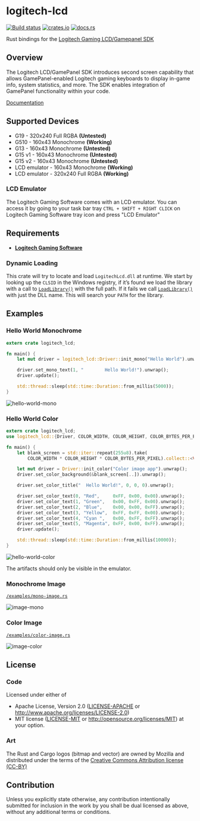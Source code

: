 # logitech-lcd
[![Build status](https://ci.appveyor.com/api/projects/status/sf8ladr0v2pdqigd?svg=true)](https://ci.appveyor.com/project/henninglive/logitech-lcd)
[![crates.io](https://img.shields.io/crates/v/logitech-lcd.svg)](https://crates.io/crates/logitech-lcd)
[![docs.rs](https://docs.rs/logitech-lcd/badge.svg)](https://docs.rs/logitech-lcd/)

Rust bindings for the [Logitech Gaming LCD/Gamepanel SDK][SDK]

## Overview
The Logitech LCD/GamePanel SDK introduces second screen capability that allows GamePanel-enabled Logitech gaming keyboards to display in-game info, system statistics, and more. The SDK enables integration of GamePanel functionality within your code.

[Documentation](https://docs.rs/logitech-lcd/)

## Supported Devices
- G19 - 320x240 Full RGBA **(Untested)**
- G510 - 160x43 Monochrome **(Working)**
- G13 - 160x43 Monochrome **(Untested)**
- G15 v1 - 160x43 Monochrome **(Untested)**
- G15 v2 - 160x43 Monochrome **(Untested)**
- LCD emulator - 160x43 Monochrome  **(Working)**
- LCD emulator - 320x240 Full RGBA  **(Working)**

### LCD Emulator
The Logitech Gaming Software comes with an LCD emulator. You can access it by going to your task bar tray `CTRL + SHIFT + RIGHT CLICK` on Logitech Gaming Software tray icon and press "LCD Emulator"

## Requirements
- **[Logitech Gaming Software][LGS]**

### Dynamic Loading
This crate will try to locate and load `LogitechLcd.dll` at runtime. We start by looking up the `CLSID` in the Windows registry, if it’s found we load the library with a call to [`LoadLibrary()`][LoadLibrary] with the full path. If it fails we call [`LoadLibrary()`][LoadLibrary] with just the DLL name. This will search your `PATH` for the library.

## Examples
### Hello World Monochrome
```rust
extern crate logitech_lcd;

fn main() {
    let mut driver = logitech_lcd::Driver::init_mono("Hello World").unwrap();

    driver.set_mono_text(1, "        Hello World!").unwrap();
    driver.update();

    std::thread::sleep(std::time::Duration::from_millis(5000));
}
```
![hello-world-mono](https://github.com/henninglive/logitech-lcd/raw/master/examples/mono-hello-world.png)

### Hello World Color
```rust
extern crate logitech_lcd;
use logitech_lcd::{Driver, COLOR_WIDTH, COLOR_HEIGHT, COLOR_BYTES_PER_PIXEL};

fn main() {
    let blank_screen = std::iter::repeat(255u8).take(
        COLOR_WIDTH * COLOR_HEIGHT * COLOR_BYTES_PER_PIXEL).collect::<Vec<u8>>();

    let mut driver = Driver::init_color("Color image app").unwrap();
    driver.set_color_background(&blank_screen[..]).unwrap();

    driver.set_color_title("  Hello World!", 0, 0, 0).unwrap();

    driver.set_color_text(0, "Red",     0xFF, 0x00, 0x00).unwrap();
    driver.set_color_text(1, "Green",   0x00, 0xFF, 0x00).unwrap();
    driver.set_color_text(2, "Blue",    0x00, 0x00, 0xFF).unwrap();
    driver.set_color_text(3, "Yellow",  0xFF, 0xFF, 0x00).unwrap();
    driver.set_color_text(4, "Cyan ",   0x00, 0xFF, 0xFF).unwrap();
    driver.set_color_text(5, "Magenta", 0xFF, 0x00, 0xFF).unwrap();
    driver.update();

    std::thread::sleep(std::time::Duration::from_millis(10000));
}
```
![hello-world-color](https://github.com/henninglive/logitech-lcd/raw/master/examples/color-hello-world.png)

The artifacts should only be visible in the emulator.

### Monochrome Image
[`/examples/mono-image.rs`](https://github.com/henninglive/logitech-lcd/raw/master/examples/mono-image.rs)

![image-mono](https://github.com/henninglive/logitech-lcd/raw/master/examples/mono-image.png)

### Color Image
[`/examples/color-image.rs`](https://github.com/henninglive/logitech-lcd/raw/master/examples/color-image.rs)

![image-color](https://github.com/henninglive/logitech-lcd/raw/master/examples/color-image.png)

## License
### Code
Licensed under either of
 * Apache License, Version 2.0 ([LICENSE-APACHE](LICENSE-APACHE) or http://www.apache.org/licenses/LICENSE-2.0)
 * MIT license ([LICENSE-MIT](LICENSE-MIT) or http://opensource.org/licenses/MIT)
at your option.

### Art
The Rust and Cargo logos (bitmap and vector) are owned by Mozilla and distributed under the terms of the [Creative Commons Attribution license (CC-BY)](https://creativecommons.org/licenses/by/4.0/)

## Contribution
Unless you explicitly state otherwise, any contribution intentionally submitted
for inclusion in the work by you shall be dual licensed as above, without any
additional terms or conditions.

[SDK]: http://gaming.logitech.com/en-us/developers
[LGS]: http://support.logitech.com/en_us/software/lgs
[LoadLibrary]: https://msdn.microsoft.com/en-us/library/windows/desktop/ms684175.aspx
